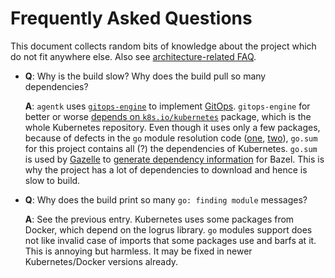 # Frequently Asked Questions

This document collects random bits of knowledge about the project which do not fit anywhere else. Also see [architecture-related FAQ](architecture.md#faq).

- **Q**: Why is the build slow? Why does the build pull so many dependencies?

  **A**: `agentk` uses [`gitops-engine`](https://github.com/argoproj/gitops-engine) to implement [GitOps](gitops.md). `gitops-engine` for better or worse [depends on `k8s.io/kubernetes`](https://github.com/argoproj/gitops-engine/issues/56) package, which is the whole Kubernetes repository. Even though it uses only a few packages, because of  defects in the `go` module resolution code ([one](https://github.com/golang/go/issues/31580), [two](https://github.com/golang/go/issues/33008)), `go.sum` for this project contains all (?) the dependencies of Kubernetes. `go.sum` is used by [Gazelle](https://github.com/bazelbuild/bazel-gazelle) to [generate dependency information](https://github.com/bazelbuild/bazel-gazelle#update-repos) for Bazel. This is why the project has a lot of dependencies to download and hence is slow to build.

- **Q**: Why does the build print so many `go: finding module` messages?

  **A**: See the previous entry. Kubernetes uses some packages from Docker, which depend on the logrus library. `go` modules support does not like invalid case of imports that some packages use and barfs at it. This is annoying but harmless. It may be fixed in newer Kubernetes/Docker versions already.
